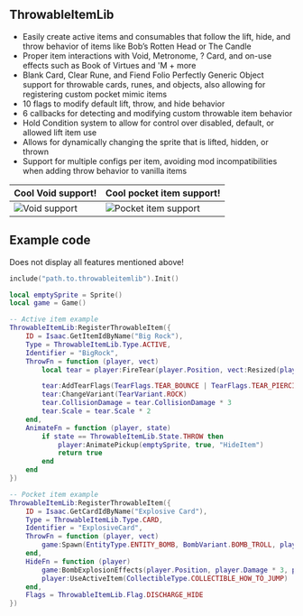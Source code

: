 ## ThrowableItemLib
- Easily create active items and consumables that follow the lift, hide, and throw behavior of items like Bob’s Rotten Head or The Candle
- Proper item interactions with Void, Metronome, ? Card, and on-use effects such as Book of Virtues and 'M + more
- Blank Card, Clear Rune, and Fiend Folio Perfectly Generic Object support for throwable cards, runes, and objects, also allowing for registering custom pocket mimic items
- 10 flags to modify default lift, throw, and hide behavior
- 6 callbacks for detecting and modifying custom throwable item behavior
- Hold Condition system to allow for control over disabled, default, or allowed lift item use
- Allows for dynamically changing the sprite that is lifted, hidden, or thrown
- Support for multiple configs per item, avoiding mod incompatibilities when adding throw behavior to vanilla items

| Cool Void support!  | Cool pocket item support! |
| ------------- | ------------- |
| ![Void support](https://files.catbox.moe/h4jth2.gif)  | ![Pocket item support](https://files.catbox.moe/73cyng.gif) |
## Example code
Does not display all features mentioned above!
```lua
include("path.to.throwableitemlib").Init()

local emptySprite = Sprite()
local game = Game()

-- Active item example
ThrowableItemLib:RegisterThrowableItem({
    ID = Isaac.GetItemIdByName("Big Rock"),
    Type = ThrowableItemLib.Type.ACTIVE,
    Identifier = "BigRock",
    ThrowFn = function (player, vect)
        local tear = player:FireTear(player.Position, vect:Resized(player.ShotSpeed * 10) + player:GetTearMovementInheritance(vect))

        tear:AddTearFlags(TearFlags.TEAR_BOUNCE | TearFlags.TEAR_PIERCING)
        tear:ChangeVariant(TearVariant.ROCK)
        tear.CollisionDamage = tear.CollisionDamage * 3
        tear.Scale = tear.Scale * 2
    end,
    AnimateFn = function (player, state)
        if state == ThrowableItemLib.State.THROW then
            player:AnimatePickup(emptySprite, true, "HideItem")
            return true
        end
    end
})

-- Pocket item example
ThrowableItemLib:RegisterThrowableItem({
    ID = Isaac.GetCardIdByName("Explosive Card"),
    Type = ThrowableItemLib.Type.CARD,
    Identifier = "ExplosiveCard",
    ThrowFn = function (player, vect)
        game:Spawn(EntityType.ENTITY_BOMB, BombVariant.BOMB_TROLL, player.Position, vect:Resized(20), player, 0, math.max(Random(), 1))
    end,
    HideFn = function (player)
        game:BombExplosionEffects(player.Position, player.Damage * 3, player:GetBombFlags(), nil, player, 2)
        player:UseActiveItem(CollectibleType.COLLECTIBLE_HOW_TO_JUMP)
    end,
    Flags = ThrowableItemLib.Flag.DISCHARGE_HIDE
})
```
